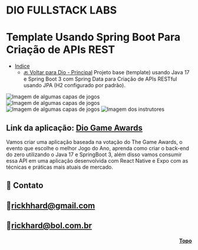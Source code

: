 # DIO FULLSTACK LABS
# Template Usando Spring Boot Para Criação de APIs REST
  * [Indice](#funciona)
    * [🔙 Voltar para Dio - Principal](https://github.com/RickHardBR/DIO)
Projeto base (template) usando Java 17 e Spring Boot 3 com Spring Data para Criação de APIs RESTful usando JPA (H2 configurado por padrão).

<img src="https://lp.dio.me/wp-content/uploads/2022/12/Slice-1-1.png" alt="Imagem de algumas capas de jogos">
<img src="https://lp.dio.me/wp-content/uploads/2022/12/Slice-1-2.png" alt="Imagem de algumas capas de jogos">
<img src="https://user-images.githubusercontent.com/89301596/206350549-5f67afcd-87cb-4b86-a074-7dc2bc1379bb.png" alt="Imagem de algumas capas de jogos">
<img src="https://user-images.githubusercontent.com/89301596/206352116-45afc851-10e6-4c18-b379-3b725ab96e60.png" alt="Imagem dos instrutores">

## Link da aplicação: <a href="">Dio Game Awards</a>

Vamos criar uma aplicação baseada na votação do The Game Awards, o evento que escolhe o melhor Jogo do Ano, aprenda como criar o back-end do zero utilizando o Java 17 e SpringBoot 3, além disso vamos consumir essa API em uma aplicação desenvolvida com React Native e Expo com as técnicas e práticas mais atuais de mercado.


## 💛 Contato

## 📧rickhhard@gmail.com

## 📧rickhard@bol.com.br

<h4 align="right"><a href="#topo">Topo</a></h4>